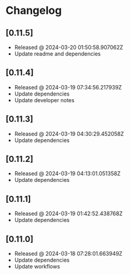 # Changelog

## [0.11.5]

- Released @ 2024-03-20 01:50:58.907062Z
- Update readme and dependencies

## [0.11.4]

- Released @ 2024-03-19 07:34:56.217939Z
- Update dependencies
- Update developer notes

## [0.11.3]

- Released @ 2024-03-19 04:30:29.452058Z
- Update dependencies

## [0.11.2]

- Released @ 2024-03-19 04:13:01.051358Z
- Update dependencies

## [0.11.1]

- Released @ 2024-03-19 01:42:52.438768Z
- Update dependencies

## [0.11.0]

- Released @ 2024-03-18 07:28:01.663949Z
- Update dependencies
- Update workflows

